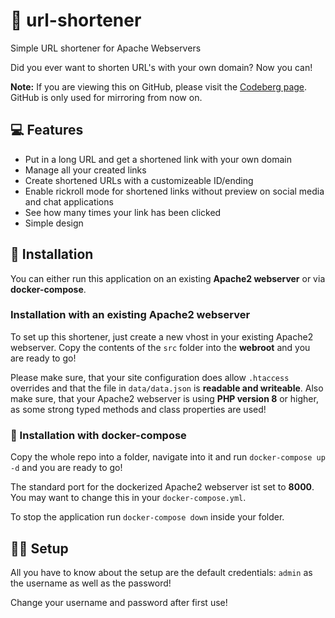 # 📎 url-shortener

Simple URL shortener for Apache Webservers

Did you ever want to shorten URL's with your own domain? Now you can!

**Note:** If you are viewing this on GitHub, please visit the [Codeberg page](https://codeberg.org/Lezurex/url-shortener). GitHub is only used for mirroring from now on.

## 💻 Features

- Put in a long URL and get a shortened link with your own domain
- Manage all your created links
- Create shortened URLs with a customizeable ID/ending
- Enable rickroll mode for shortened links without preview on social media and chat applications
- See how many times your link has been clicked
- Simple design

## 💾 Installation

You can either run this application on an existing **Apache2 webserver** or via **docker-compose**.

### Installation with an existing Apache2 webserver

To set up this shortener, just create a new vhost in your existing Apache2 webserver. Copy the contents of the `src` folder into the **webroot** and you are ready to go!

Please make sure, that your site configuration does allow `.htaccess` overrides and that the file in `data/data.json` is **readable and writeable**. Also make sure, that your Apache2 webserver is using **PHP version 8** or higher, as some strong typed methods and class properties are used!

### 🐳 Installation with docker-compose

Copy the whole repo into a folder, navigate into it and run `docker-compose up -d` and you are ready to go!

The standard port for the dockerized Apache2 webserver ist set to **8000**. You may want to change this in your `docker-compose.yml`.

To stop the application run `docker-compose down` inside your folder.

## 👨‍🔧 Setup

All you have to know about the setup are the default credentials: `admin` as the username as well as the password!

Change your username and password after first use!
